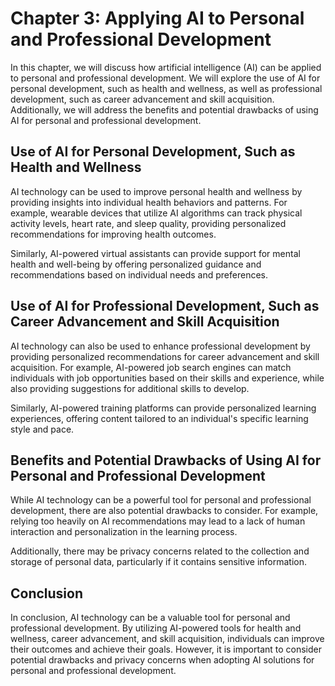 Chapter 3: Applying AI to Personal and Professional Development
===============================================================

In this chapter, we will discuss how artificial intelligence (AI) can be applied to personal and professional development. We will explore the use of AI for personal development, such as health and wellness, as well as professional development, such as career advancement and skill acquisition. Additionally, we will address the benefits and potential drawbacks of using AI for personal and professional development.

Use of AI for Personal Development, Such as Health and Wellness
---------------------------------------------------------------

AI technology can be used to improve personal health and wellness by providing insights into individual health behaviors and patterns. For example, wearable devices that utilize AI algorithms can track physical activity levels, heart rate, and sleep quality, providing personalized recommendations for improving health outcomes.

Similarly, AI-powered virtual assistants can provide support for mental health and well-being by offering personalized guidance and recommendations based on individual needs and preferences.

Use of AI for Professional Development, Such as Career Advancement and Skill Acquisition
----------------------------------------------------------------------------------------

AI technology can also be used to enhance professional development by providing personalized recommendations for career advancement and skill acquisition. For example, AI-powered job search engines can match individuals with job opportunities based on their skills and experience, while also providing suggestions for additional skills to develop.

Similarly, AI-powered training platforms can provide personalized learning experiences, offering content tailored to an individual's specific learning style and pace.

Benefits and Potential Drawbacks of Using AI for Personal and Professional Development
--------------------------------------------------------------------------------------

While AI technology can be a powerful tool for personal and professional development, there are also potential drawbacks to consider. For example, relying too heavily on AI recommendations may lead to a lack of human interaction and personalization in the learning process.

Additionally, there may be privacy concerns related to the collection and storage of personal data, particularly if it contains sensitive information.

Conclusion
----------

In conclusion, AI technology can be a valuable tool for personal and professional development. By utilizing AI-powered tools for health and wellness, career advancement, and skill acquisition, individuals can improve their outcomes and achieve their goals. However, it is important to consider potential drawbacks and privacy concerns when adopting AI solutions for personal and professional development.
